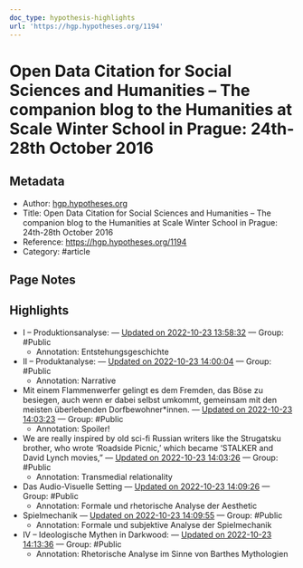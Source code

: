 ```yaml
---
doc_type: hypothesis-highlights
url: 'https://hgp.hypotheses.org/1194'
---
```


# Open Data Citation for Social Sciences and Humanities – The companion blog to the Humanities at Scale Winter School in Prague: 24th-28th October 2016

## Metadata
- Author: [hgp.hypotheses.org]()
- Title: Open Data Citation for Social Sciences and Humanities – The companion blog to the Humanities at Scale Winter School in Prague: 24th-28th October 2016
- Reference: https://hgp.hypotheses.org/1194
- Category: #article

## Page Notes
## Highlights
- I – Produktionsanalyse: — [Updated on 2022-10-23 13:58:32](https://hyp.is/BHI1UlLKEe25tBe50ISvpQ/hgp.hypotheses.org/1194) — Group: #Public
    - Annotation: Entstehungsgeschichte
- II – Produktanalyse: — [Updated on 2022-10-23 14:00:04](https://hyp.is/O34xrlLKEe2sTYMb-9MBBQ/hgp.hypotheses.org/1194) — Group: #Public
    - Annotation: Narrative
- Mit einem Flammenwerfer gelingt es dem Fremden, das Böse zu besiegen, auch wenn er dabei selbst umkommt, gemeinsam mit den meisten überlebenden Dorfbewohner*innen.  — [Updated on 2022-10-23 14:03:23](https://hyp.is/se88wFLKEe2t5ff6leVeVw/hgp.hypotheses.org/1194) — Group: #Public
    - Annotation: Spoiler!
- We are really inspired by old sci-fi Russian writers like the Strugatsku brother, who wrote ‘Roadside Picnic,’ which became ‘STALKER and David Lynch movies,” — [Updated on 2022-10-23 14:03:26](https://hyp.is/s7xA3lLKEe2t5g_a00iUrw/hgp.hypotheses.org/1194) — Group: #Public
    - Annotation: Transmedial relationality
- Das Audio-Visuelle Setting — [Updated on 2022-10-23 14:09:26](https://hyp.is/B2nU0FLLEe2gJjea9bqRWg/hgp.hypotheses.org/1194) — Group: #Public
    - Annotation: Formale und rhetorische Analyse der Aesthetic
- Spielmechanik — [Updated on 2022-10-23 14:09:55](https://hyp.is/mzWZklLLEe2XeSPUtqZTJA/hgp.hypotheses.org/1194) — Group: #Public
    - Annotation: Formale und subjektive Analyse der Spielmechanik
- IV – Ideologische Mythen in Darkwood: — [Updated on 2022-10-23 14:13:36](https://hyp.is/HynjXFLMEe2I4KOFtMtGog/hgp.hypotheses.org/1194) — Group: #Public
    - Annotation: Rhetorische Analyse im Sinne von Barthes Mythologien


